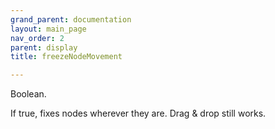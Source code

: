 ```yaml
---
grand_parent: documentation
layout: main_page
nav_order: 2
parent: display
title: freezeNodeMovement

---
```


Boolean.

If true, fixes nodes wherever they are. Drag & drop still works.
